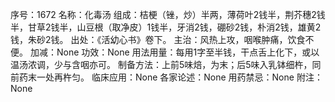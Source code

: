 序号：1672
名称：化毒汤
组成：桔梗（锉，炒）半两，薄荷叶2钱半，荆芥穗2钱半，甘草2钱半，山豆根（取净皮）1钱半，牙消2钱，硼砂2钱，朴消2钱，雄黄2钱，朱砂2钱。
出处：《活幼心书》卷下。
主治：风热上攻，咽喉肿痛，饮食不便。
加减：None
功效：None
用法用量：每用1字至半钱，干点舌上化下，或以温汤浓调，少与含咽亦可。
制备方法：上前5味焙，为末；后5味入乳钵细杵，同前药末一处再杵匀。
临床应用：None
各家论述：None
用药禁忌：None
附注：None
